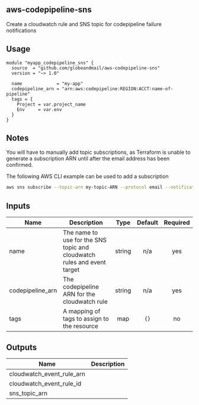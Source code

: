 ## aws-codepipeline-sns
Create a cloudwatch rule and SNS topic for codepipeline failure notifications

## Usage

```hcl
module "myapp_codepipeline_sns" {
  source  = "github.com/globeandmail/aws-codepipeline-sns"
  version = "~> 1.0"

  name             = "my-app"
  codepipeline_arn = "arn:aws:codepipeline:REGION:ACCT:name-of-pipeline"
  tags = {
    Project = var.project_name
    Env     = var.env
  }
}
```

## Notes
You will have to manually add topic subscriptions, as Terraform is unable to generate a subscription ARN until after the email address has been confirmed.

The following AWS CLI example can be used to add a subscription
```sh
aws sns subscribe --topic-arn my-topic-ARN --protocol email --notification-endpoint email-address@example.com
```

## Inputs

| Name | Description | Type | Default | Required |
|------|-------------|:----:|:-----:|:-----:|
| name | The name to use for the SNS topic and cloudwatch rules and event target | string | n/a | yes |
| codepipeline\_arn | The codepipeline ARN for the cloudwatch rule | string | n/a | yes |
| tags | A mapping of tags to assign to the resource | map | `{}` | no |

## Outputs

| Name | Description |
|------|-------------|
| cloudwatch\_event\_rule\_arn |  |
| cloudwatch\_event\_rule\_id |  |
| sns\_topic\_arn |  |

